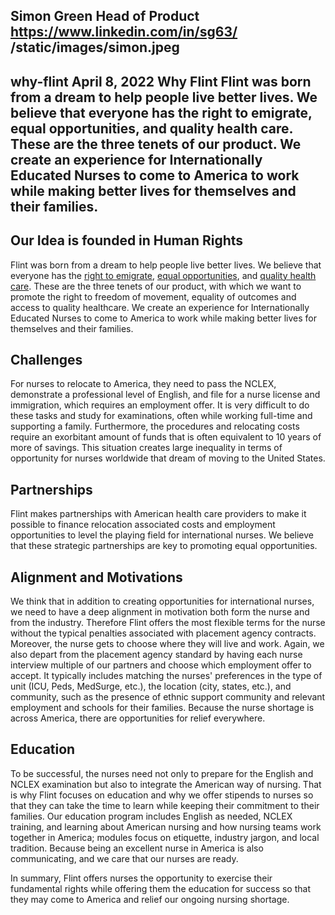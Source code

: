Simon Green
Head of Product
https://www.linkedin.com/in/sg63/
/static/images/simon.jpeg
---
why-flint
April 8, 2022
Why Flint
Flint was born from a dream to help people live better lives. We believe that everyone has the right to emigrate, equal opportunities, and quality health care. These are the three tenets of our product. We create an experience for Internationally Educated Nurses to come to America to work while making better lives for themselves and their families.
---
## Our Idea is founded in Human Rights
Flint was born from a dream to help people live better lives. We believe that everyone has the [right to emigrate](https://www.un.org/en/about-us/universal-declaration-of-human-rights), [equal opportunities](https://plato.stanford.edu/entries/equal-opportunity/), and [quality health care](https://www.who.int/news-room/fact-sheets/detail/human-rights-and-health). These are the three tenets of our product, with which we want to promote the right to freedom of movement, equality of outcomes and access to quality healthcare. We create an experience for Internationally Educated Nurses to come to America to work while making better lives for themselves and their families.

## Challenges
For nurses to relocate to America, they need to pass the NCLEX, demonstrate a professional level of English, and file for a nurse license and immigration, which requires an employment offer. It is very difficult to do these tasks and study for examinations, often while working full-time and supporting a family. Furthermore, the procedures and relocating costs require an exorbitant amount of funds that is often equivalent to 10 years of more of savings. This situation creates large inequality in terms of opportunity for nurses worldwide that dream of moving to the United States.

## Partnerships
Flint makes partnerships with American health care providers to make it possible to finance relocation associated costs and employment opportunities to level the playing field for international nurses. We believe that these strategic partnerships are key to promoting equal opportunities.

## Alignment and Motivations
We think that in addition to creating opportunities for international nurses, we need to have a deep alignment in motivation both form the nurse and from the industry. Therefore Flint offers the most flexible terms for the nurse without the typical penalties associated with placement agency contracts. Moreover, the nurse gets to choose where they will live and work. Again, we also depart from the placement agency standard by having each nurse interview multiple of our partners and choose which employment offer to accept. It typically includes matching the nurses' preferences in the type of unit (ICU, Peds, MedSurge, etc.), the location (city, states, etc.), and community, such as the presence of ethnic support community and relevant employment and schools for their families. Because the nurse shortage is across America, there are opportunities for relief everywhere.

## Education
To be successful, the nurses need not only to prepare for the English and NCLEX examination but also to integrate the American way of nursing. That is why Flint focuses on education and why we offer stipends to nurses so that they can take the time to learn while keeping their commitment to their families. Our education program includes English as needed, NCLEX training, and learning about American nursing and how nursing teams work together in America; modules focus on etiquette, industry jargon, and local tradition. Because being an excellent nurse in America is also communicating, and we care that our nurses are ready.

In summary, Flint offers nurses the opportunity to exercise their fundamental rights while offering them the education for success so that they may come to America and relief our ongoing nursing shortage.